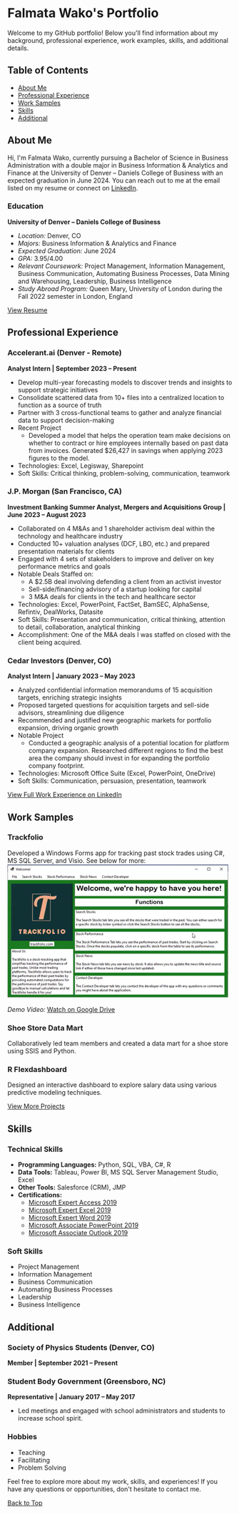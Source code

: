 # Falmata Wako's Portfolio

Welcome to my GitHub portfolio! Below you'll find information about my background, professional experience, work examples, skills, and additional details.

## Table of Contents
- [About Me](#about-me)
- [Professional Experience](#professional-experience)
- [Work Samples](#work-examples)
- [Skills](#skills)
- [Additional](#additional)

<a name="about-me"></a>
## About Me

Hi, I'm Falmata Wako, currently pursuing a Bachelor of Science in Business Administration with a double major in Business Information & Analytics and Finance at the University of Denver – Daniels College of Business with an expected graduation in June 2024. You can reach out to me at the email listed on my resume or connect on [LinkedIn](https://www.linkedin.com/in/falmatawako/).

### Education
**University of Denver – Daniels College of Business**
- *Location:* Denver, CO
- *Majors:* Business Information & Analytics and Finance
- *Expected Graduation:* June 2024
- *GPA:* 3.95/4.00
- *Relevant Coursework:* Project Management, Information Management, Business Communication, Automating Business Processes, Data Mining and Warehousing, Leadership, Business Intelligence
- *Study Abroad Program:* Queen Mary, University of London during the Fall 2022 semester in London, England

[View Resume](Falmata_Wako_Resume.pdf)

<a name="professional-experience"></a>
## Professional Experience

### Accelerant.ai (Denver - Remote)
**Analyst Intern | September 2023 – Present**
- Develop multi-year forecasting models to discover trends and insights to support strategic initiatives
- Consolidate scattered data from 10+ files into a centralized location to function as a source of truth
- Partner with 3 cross-functional teams to gather and analyze financial data to support decision-making
- Recent Project
    - Developed a model that helps the operation team make decisions on whether to contract or hire employees internally          based on past data from invoices. Generated $26,427 in savings when applying 2023 figures to the model.
- Technologies: Excel, Legisway, Sharepoint
- Soft Skills: Critical thinking, problem-solving, communication, teamwork

### J.P. Morgan (San Francisco, CA)
**Investment Banking Summer Analyst, Mergers and Acquisitions Group | June 2023 – August 2023**
- Collaborated on 4 M&As and 1 shareholder activism deal within the technology and healthcare industry
- Conducted 10+ valuation analyses (DCF, LBO, etc.) and prepared presentation materials for clients
- Engaged with 4 sets of stakeholders to improve and deliver on key performance metrics and goals
- Notable Deals Staffed on:
    - A $2.5B deal involving defending a client from an activist investor
    - Sell-side/financing advisory of a startup looking for capital
    - 3 M&A deals for clients in the tech and healthcare sector
- Technologies: Excel, PowerPoint, FactSet, BamSEC, AlphaSense, Refintiv, DealWorks, Datasite
- Soft Skills: Presentation and communication, critical thinking, attention to detail, collaboration, analytical thinking
- Accomplishment: One of the M&A deals I was staffed on closed with the client being acquired.

### Cedar Investors (Denver, CO)
**Analyst Intern | January 2023 – May 2023**
- Analyzed confidential information memorandums of 15 acquisition targets, enriching strategic insights
- Proposed targeted questions for acquisition targets and sell-side advisors, streamlining due diligence
- Recommended and justified new geographic markets for portfolio expansion, driving organic growth
- Notable Project
    - Conducted a geographic analysis of a potential location for platform company expansion. Researched different                regions to find the best area the company should invest in for expanding the portfolio company footprint.
- Technologies: Microsoft Office Suite (Excel, PowerPoint, OneDrive)
- Soft Skills: Communication, persuasion, presentation, teamwork

[View Full Work Experience on LinkedIn](https://www.linkedin.com/in/falmatawako/)

<a name="work-examples"></a>
## Work Samples

### Trackfolio
Developed a Windows Forms app for tracking past stock trades using C#, MS SQL Server, and Visio. See below for more:
<img src="https://raw.githubusercontent.com/falmatawako/falmatawako/main/trackfoliowelcomepage.png" alt="Trackfolio Welcome Page" height="300">

*Demo Video:* [Watch on Google Drive](paste_your_copied_link_here)

### Shoe Store Data Mart
Collaboratively led team members and created a data mart for a shoe store using SSIS and Python.

### R Flexdashboard
Designed an interactive dashboard to explore salary data using various predictive modeling techniques.

[View More Projects](link_to_projects.md)

<a name="skills"></a>
## Skills

### Technical Skills
- **Programming Languages:** Python, SQL, VBA, C#, R
- **Data Tools:** Tableau, Power BI, MS SQL Server Management Studio, Excel
- **Other Tools:** Salesforce (CRM), JMP
- **Certifications:**
  - [Microsoft Expert Access 2019](https://www.credly.com/badges/e654fce3-19be-40b3-9347-228eea2ce3a1/public_url)
  - [Microsoft Expert Excel 2019](https://www.credly.com/badges/23f6c6da-fbcd-4a01-bedc-2f9ca4e5a540/public_url)
  - [Microsoft Expert Word 2019](https://www.credly.com/badges/ac1cb133-b395-4a61-a71c-8fd6ea908771/public_url)
  - [Microsoft Associate PowerPoint 2019](https://www.credly.com/badges/e1f089c5-e148-4a30-9dc3-b6551e873dd8/public_url)
  - [Microsoft Associate Outlook 2019](https://www.credly.com/badges/7204aaa1-f592-4582-bc1c-7444f5d49cba/public_url)

### Soft Skills
- Project Management
- Information Management
- Business Communication
- Automating Business Processes
- Leadership
- Business Intelligence

<a name="additional"></a>
## Additional

### Society of Physics Students (Denver, CO)
**Member | September 2021 – Present**

### Student Body Government (Greensboro, NC)
**Representative | January 2017 – May 2017**
- Led meetings and engaged with school administrators and students to increase school spirit.

### Hobbies
- Teaching
- Facilitating
- Problem Solving

Feel free to explore more about my work, skills, and experiences! If you have any questions or opportunities, don't hesitate to contact me.

[Back to Top](#top)
